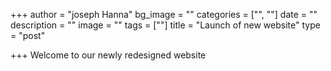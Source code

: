 +++
author = "joseph Hanna"
bg_image = ""
categories = ["", ""]
date = ""
description = ""
image = ""
tags = [""]
title = "Launch of new website"
type = "post"

+++
Welcome to our newly redesigned website